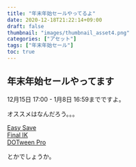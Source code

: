 ```yaml
---
title: "年末年始セールやってるよ"
date: 2020-12-18T21:22:14+09:00
draft: false
thumbnail: "images/thumbnail_asset4.png"
categories: ["アセット"]
tags: ["年末年始セール"]
toc: true
---
```


## 年末年始セールやってます
12月15日 17:00 - 1月8日 16:59までですよ。

オススメはなんだろう。。。  
  
[Easy Save](https://assetstore.unity.com/packages/tools/input-management/easy-save-the-complete-save-load-asset-768)  
[Final IK](https://assetstore.unity.com/packages/tools/animation/final-ik-14290)  
[DOTween Pro](https://assetstore.unity.com/packages/tools/visual-scripting/dotween-pro-32416)  

とかでしょうか。